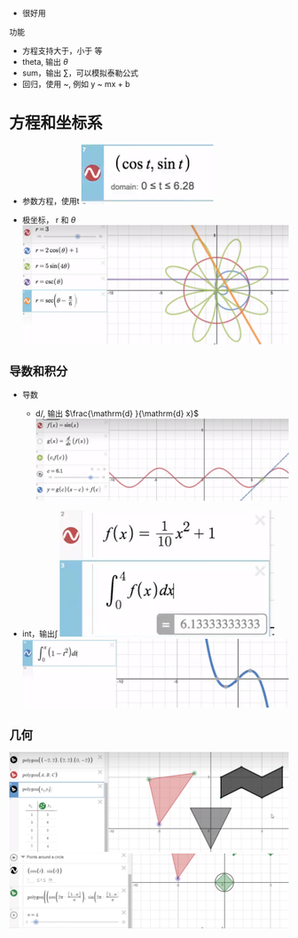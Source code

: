 - 很好用

功能
- 方程支持大于，小于 等
- theta, 输出 $\theta$ 
- sum，输出 $\sum$，可以模拟泰勒公式
- 回归，使用 ~,  例如 y ~ mx + b

# 方程和坐标系
- 参数方程，使用t
![](../photo/Pasted%20image%2020240915124830.png)

- 极坐标， r 和 $\theta$
![](../photo/Pasted%20image%2020240915124521.png)

## 导数和积分
- 导数
	- d/, 输出 $\frac{\mathrm{d} }{\mathrm{d} x}$
![](../photo/Pasted%20image%2020240915124036.png)

- int，输出$\int$
![](../photo/Pasted%20image%2020240915125158.png)
![](../photo/Pasted%20image%2020240915125232.png)


## 几何
![](../photo/Pasted%20image%2020240915125736.png)
![](../photo/Pasted%20image%2020240915125823.png)
